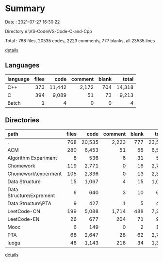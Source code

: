 # Summary

Date : 2021-07-27 16:30:22

Directory e:\VS-Code\VS-Code-C-and-Cpp

Total : 768 files,  20535 codes, 2223 comments, 777 blanks, all 23535 lines

[details](details.md)

## Languages
| language | files | code | comment | blank | total |
| :--- | ---: | ---: | ---: | ---: | ---: |
| C++ | 373 | 11,442 | 2,172 | 704 | 14,318 |
| C | 394 | 9,089 | 51 | 73 | 9,213 |
| Batch | 1 | 4 | 0 | 0 | 4 |

## Directories
| path | files | code | comment | blank | total |
| :--- | ---: | ---: | ---: | ---: | ---: |
| . | 768 | 20,535 | 2,223 | 777 | 23,535 |
| ACM | 280 | 6,453 | 51 | 58 | 6,562 |
| Algorithm Experiment | 8 | 536 | 6 | 31 | 573 |
| Chomework | 119 | 2,771 | 0 | 16 | 2,787 |
| Chomework\experment | 105 | 2,336 | 0 | 13 | 2,349 |
| Data Structure | 15 | 1,067 | 4 | 15 | 1,086 |
| Data Structure\Exprement | 6 | 640 | 3 | 10 | 653 |
| Data Structure\PTA | 9 | 427 | 1 | 5 | 433 |
| LeetCode-CN | 199 | 5,088 | 1,714 | 488 | 7,290 |
| LeetCode-EN | 26 | 677 | 204 | 71 | 952 |
| Mooc | 6 | 149 | 0 | 2 | 151 |
| PTA | 68 | 2,647 | 28 | 62 | 2,737 |
| luogu | 46 | 1,143 | 216 | 34 | 1,393 |

[details](details.md)
